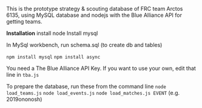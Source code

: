 This is the prototype strategy & scouting database of FRC team Arctos 6135, using MySQL database and nodejs with the Blue Alliance API for getting teams.



**Installation**
install node
Install mysql

In MySql workbench, run schema.sql (to create db and tables)

```npm install mysql``` 
```npm install async``` 

You need a The Blue Alliance API Key. If you want to use your own, edit that line in `tba.js`

To prepare the database, run these from the command line
`node load_teams.js`
`node load_events.js`
`node load_matches.js EVENT` (e.g. 2019ononosh)
